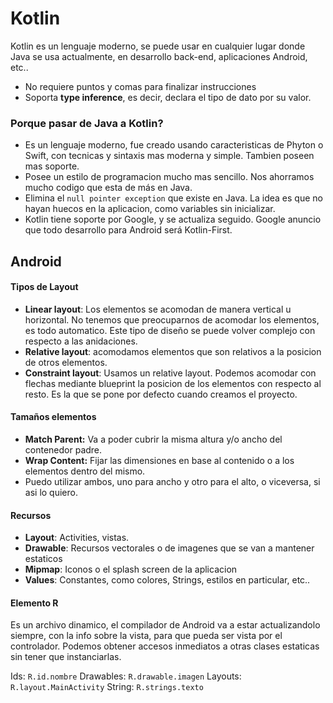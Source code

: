 # Kotlin

Kotlin es un lenguaje moderno, se puede usar en cualquier lugar donde Java se usa actualmente, en desarrollo back-end, aplicaciones Android, etc..

* No requiere puntos y comas para finalizar instrucciones
* Soporta **type inference**, es decir, declara el tipo de dato por su valor.

### Porque pasar de Java a Kotlin?

* Es un lenguaje moderno, fue creado usando caracteristicas de Phyton o Swift, con tecnicas y sintaxis mas moderna y simple. Tambien poseen mas soporte.
* Posee un estilo de programacion mucho mas sencillo. Nos ahorramos mucho codigo que esta de más en Java.
* Elimina el `null pointer exception` que existe en Java. La idea es que no hayan huecos en la aplicacion, como variables sin inicializar.
* Kotlin tiene soporte por Google, y se actualiza seguido. Google anuncio que todo desarrollo para Android será Kotlin-First.

## Android

#### Tipos de Layout

* **Linear layout**: Los elementos se acomodan de manera vertical u horizontal. No tenemos que preocuparnos de acomodar los elementos, es todo automatico. Este tipo de diseño se puede volver complejo con respecto a las anidaciones.
* **Relative layout**: acomodamos elementos que son relativos a la posicion de otros elementos.
* **Constraint layout**: Usamos un relative layout. Podemos acomodar con flechas mediante blueprint la posicion de los elementos con respecto al resto. Es la que se pone por defecto cuando creamos el proyecto.

#### Tamaños elementos

* **Match Parent:** Va a poder cubrir la misma altura y/o ancho del contenedor padre.
* **Wrap Content:** Fijar las dimensiones en base al contenido o a los elementos dentro del mismo.
* Puedo utilizar ambos, uno para ancho y otro para el alto, o viceversa, si asi lo quiero.

#### Recursos

* **Layout**: Activities, vistas.
* **Drawable**: Recursos vectorales o de imagenes que se van a mantener estaticos
* **Mipmap**: Iconos o el splash screen de la aplicacion
* **Values**: Constantes, como colores, Strings, estilos en particular, etc..

#### Elemento R

Es un archivo dinamico, el compilador de Android va a estar actualizandolo siempre, con la info sobre la vista, para que pueda ser vista por el controlador.
Podemos obtener accesos inmediatos a otras clases estaticas sin tener que instanciarlas.

Ids: `R.id.nombre`
Drawables: `R.drawable.imagen`
Layouts: `R.layout.MainActivity`
String: `R.strings.texto`

